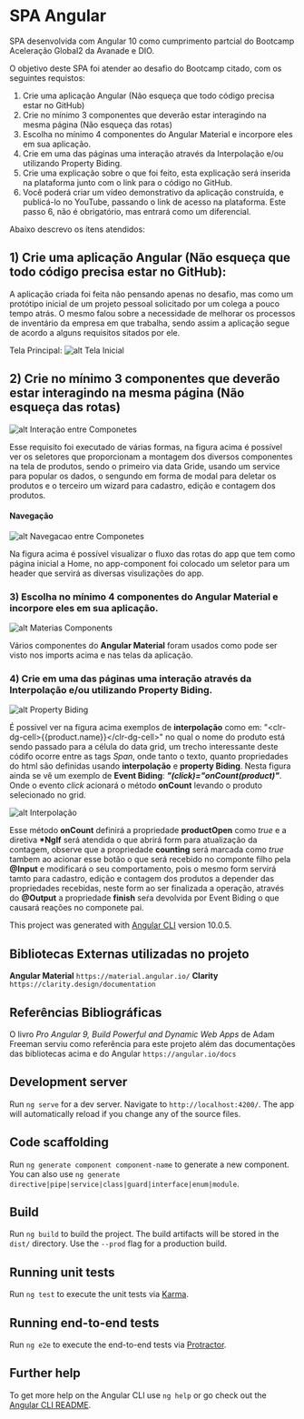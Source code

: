 # SPA Angular

SPA desenvolvida com Angular 10 como cumprimento partcial do Bootcamp Aceleração Global2 da Avanade e DIO.

O objetivo deste SPA foi atender ao desafio do Bootcamp citado, com os seguintes requistos:

1) Crie uma aplicação Angular (Não esqueça que todo código precisa estar no GitHub)
2) Crie no mínimo 3 componentes que deverão estar interagindo na mesma página (Não esqueça das rotas)
3) Escolha no mínimo 4 componentes do Angular Material e incorpore eles em sua aplicação.
4) Crie em uma das páginas uma interação através da Interpolação e/ou utilizando Property Biding.
5) Crie uma explicação sobre o que foi feito, esta explicação será inserida na plataforma junto com o link para o código no GitHub.
6) Você poderá criar um vídeo demonstrativo da aplicação construída, e publicá-lo no YouTube, passando o link de acesso na plataforma. Este passo 6, não é obrigatório, mas entrará como um diferencial.

Abaixo descrevo os ítens atendidos:

## 1) Crie uma aplicação Angular (Não esqueça que todo código precisa estar no GitHub):

A aplicação criada foi feita não pensando apenas no desafio, mas como um protótipo inicial de um projeto pessoal solicitado por um colega a pouco tempo atrás. O mesmo falou sobre a necessidade de melhorar os processos de inventário da empresa em que trabalha, sendo assim a aplicação segue de acordo a alguns requisitos sitados por ele.

Tela Principal:
![alt Tela Inicial](src/assets/Tela_principal.png)

## 2) Crie no mínimo 3 componentes que deverão estar interagindo na mesma página (Não esqueça das rotas)

![alt Interação entre Componetes](src/assets/selectors.png)

Esse requisito foi executado de várias formas, na figura acima é possível ver os seletores que proporcionam a montagem dos diversos componentes na tela de produtos, sendo o primeiro via data Gride, usando um service para popular os dados, o sengundo em forma de modal para deletar os produtos e o terceiro um wizard para cadastro, edição e contagem dos produtos.

#### Navegação
![alt Navegacao entre Componetes](src/assets/navegacao.png)

Na figura acima é possível visualizar o fluxo das rotas do app que tem como página inicial a Home, no app-component foi colocado um seletor para um header que servirá as diversas visulizações do app.

### 3) Escolha no mínimo 4 componentes do Angular Material e incorpore eles em sua aplicação.

![alt Materias Components](src/assets/materialComponents.png)

Vários componentes do **Angular Material** foram usados como pode ser visto nos imports acima e nas telas da aplicação.


### 4) Crie em uma das páginas uma interação através da Interpolação e/ou utilizando Property Biding.

![alt Property Biding](src/assets/propertyBiding.png)

É possivel ver na figura acima exemplos de **interpolação** como em: "\<clr-dg-cell>{{product.name}}\</clr-dg-cell>" no qual o nome do produto está sendo passado para a célula do data grid, um trecho interessante deste códifo ocorre entre as tags *Span*, onde tanto o texto, quanto propriedades do html são definidas usando **interpolação** e **property Biding**.
Nesta figura ainda se vê um exemplo de **Event Biding**: ***"(click)="onCount(product)"***. Onde o evento *click* acionará o método **onCount** levando o produto selecionado no grid.

![alt Interpolação](src/assets/interpolacao.png)

Esse método **onCount** definirá a propriedade **productOpen** como *true* e a diretiva **\*NgIf** será atendida o que abrirá form para atualização da contagem, observe que a propriedade **counting** será marcada como *true* tambem ao acionar esse botão o que será recebido no componte filho pela **@Input** e modificará o seu comportamento, pois o mesmo form servirá tamto para cadastro, edição e contagem dos produtos a depender das propriedades recebidas, neste form ao ser finalizada a operação, através do **@Output** a propriedade **finish** seŕa devolvida por Event Biding o que causará reações no componete pai.

This project was generated with [Angular CLI](https://github.com/angular/angular-cli) version 10.0.5.

## Bibliotecas Externas utilizadas no projeto
**Angular Material**
`https://material.angular.io/`
**Clarity**
`https://clarity.design/documentation`

## Referências Bibliográficas
O livro *Pro Angular 9, Build Powerful and Dynamic Web Apps* de Adam Freeman serviu como referência para este projeto além das documentações das bibliotecas acima e do Angular `https://angular.io/docs`

## Development server

Run `ng serve` for a dev server. Navigate to `http://localhost:4200/`. The app will automatically reload if you change any of the source files.

## Code scaffolding

Run `ng generate component component-name` to generate a new component. You can also use `ng generate directive|pipe|service|class|guard|interface|enum|module`.

## Build

Run `ng build` to build the project. The build artifacts will be stored in the `dist/` directory. Use the `--prod` flag for a production build.

## Running unit tests

Run `ng test` to execute the unit tests via [Karma](https://karma-runner.github.io).

## Running end-to-end tests

Run `ng e2e` to execute the end-to-end tests via [Protractor](http://www.protractortest.org/).

## Further help

To get more help on the Angular CLI use `ng help` or go check out the [Angular CLI README](https://github.com/angular/angular-cli/blob/master/README.md).
